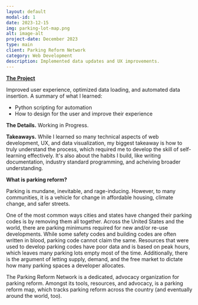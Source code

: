 ```yaml
---
layout: default
modal-id: 1
date: 2023-12-15
img: parking-lot-map.png
alt: image-alt
project-date: December 2023
type: main
client: Parking Reform Network
category: Web Development
description: Implemented data updates and UX improvements.
---
```

**[The Project][parking-lot-map]** 

Improved user experience, optimized data loading, and automated data insertion. A summary of what I learned:
- Python scripting for automation
- How to design for the user and improve their experience

**The Details.**
Working in Progress.

**Takeaways.** While I learned so many technical aspects of web development, UX, and data visualization, my biggest takeaway is how to truly understand the process, which required me to develop the skill of self-learning effectively. It's also about the habits I build, like writing documentation, industry standard programming, and acheiving broader understanding.

**What is parking reform?**

Parking is mundane, inevitable, and rage-inducing. However, to many communities, it is a vehicle for change in affordable housing, climate change, and safer streets. 

One of the most common ways cities and states have changed their parking codes is by removing them all together. Across the United States and the world, there are parking minimums required for new and/or re-use developments. While some safety codes and building codes are often written in blood, parking code cannot claim the same. Resources that were used to develop parking codes have poor data and is based on peak hours, which leaves many parking lots empty most of the time. Additionally, there is the argument of letting supply, demand, and the free market to dictate how many parking spaces a developer allocates. 

The Parking Reform Network is a dedicated, advocacy organization for parking reform. Amongst its tools, resources, and advocacy, is a parking reform map, which tracks parking reform across the country (and eventually around the world, too).

[parking-lot-map]: https://parkingreform.org/parking-lot-map
